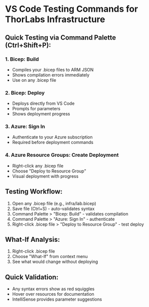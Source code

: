 # VS Code Testing Commands for ThorLabs Infrastructure

## Quick Testing via Command Palette (Ctrl+Shift+P):

### 1. Bicep: Build
- Compiles your .bicep files to ARM JSON
- Shows compilation errors immediately
- Use on any .bicep file

### 2. Bicep: Deploy  
- Deploys directly from VS Code
- Prompts for parameters
- Shows deployment progress

### 3. Azure: Sign In
- Authenticate to your Azure subscription
- Required before deployment commands

### 4. Azure Resource Groups: Create Deployment
- Right-click any .bicep file
- Choose "Deploy to Resource Group"
- Visual deployment with progress

## Testing Workflow:

1. Open any .bicep file (e.g., infra/lab.bicep)
2. Save file (Ctrl+S) - auto-validates syntax
3. Command Palette > "Bicep: Build" - validates compilation
4. Command Palette > "Azure: Sign In" - authenticate
5. Right-click .bicep file > "Deploy to Resource Group" - test deploy

## What-If Analysis:
1. Right-click .bicep file
2. Choose "What-If" from context menu
3. See what would change without deploying

## Quick Validation:
- Any syntax errors show as red squiggles
- Hover over resources for documentation
- IntelliSense provides parameter suggestions
